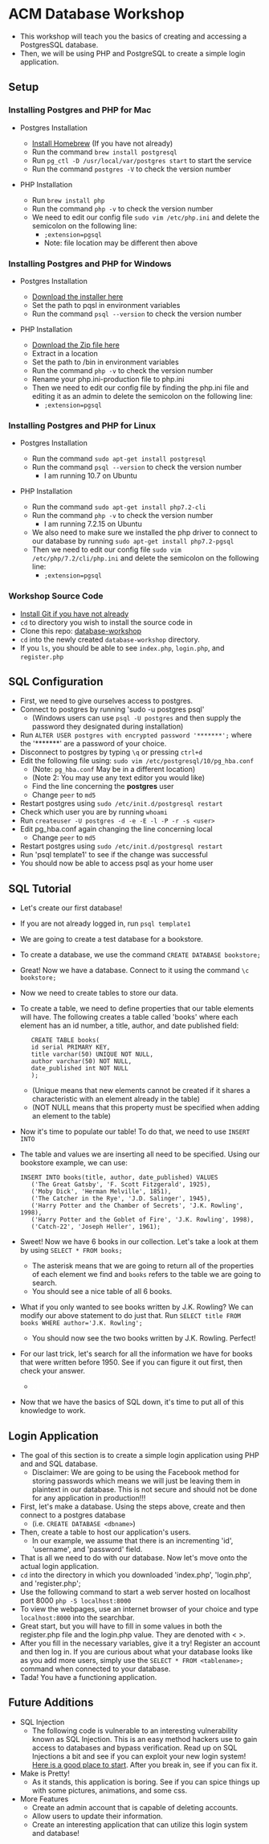 # ACM Database Workshop
* This workshop will teach you the basics of creating and accessing a PostgresSQL database.
* Then, we will be using PHP and PostgreSQL to create a simple login application.

## Setup

### Installing Postgres and PHP for Mac
* Postgres Installation
	* [Install Homebrew](https://brew.sh) (If you have not already)
	* Run the command `brew install postgresql`
	* Run `pg_ctl -D /usr/local/var/postgres start` to start the service
	* Run the command `postgres -V` to check the version number
 
* PHP Installation
	* Run `brew install php`
	* Run the command `php -v` to check the version number 
	* We need to edit our config file `sudo vim /etc/php.ini` and delete the semicolon on the following line:
		* `;extension=pgsql`
		* Note: file location may be different then above

### Installing Postgres and PHP for Windows
* Postgres Installation
	* [Download the installer here](https://www.postgresql.org/download/windows/)
	* Set the path to pqsl in environment variables
	* Run the command `psql --version` to check the version number
 
* PHP Installation
	* [Download the Zip file here](https://www.php.net/downloads.php)
	* Extract in a location
	* Set the path to /bin in environment variables
	* Run the command `php -v` to check the version number 
	* Rename your php.ini-production file to php.ini
	* Then we need to edit our config file by finding the php.ini file and editing it as an admin to delete the semicolon on the following line:
		* `;extension=pgsql`

### Installing Postgres and PHP for Linux
* Postgres Installation
	* Run the command `sudo apt-get install postgresql`
	* Run the command `psql --version` to check the version number
		* I am running 10.7 on Ubuntu
 
* PHP Installation
	* Run the command `sudo apt-get install php7.2-cli`
	* Run the command `php -v` to check the version number 
		* I am running 7.2.15 on Ubuntu
	* We also need to make sure we installed the php driver to connect to our database by running `sudo apt-get install php7.2-pgsql`
	* Then we need to edit our config file `sudo vim /etc/php/7.2/cli/php.ini` and delete the semicolon on the following line:
		* `;extension=pgsql`
 
### Workshop Source Code
* [Install Git if you have not already](https://git-scm.com/book/en/v2/Getting-Started-Installing-Git)
* `cd` to directory you wish to install the source code in
* Clone this repo: [database-workshop](https://github.com/SCUACM/node-workshop)
* `cd` into the newly created `database-workshop` directory.
* If you `ls`, you should be able to see `index.php`, `login.php`, and `register.php`

## SQL Configuration
* First, we need to give ourselves access to postgres.
* Connect to postgres by running 'sudo -u postgres psql'
	* (Windows users can use `psql -U postgres` and then supply the password they designated during installation)
* Run `ALTER USER postgres with encrypted password '*******';` where the '*******' are a password of your choice.
* Disconnect to postgres by typing `\q` or pressing `ctrl+d`
* Edit the following file using: `sudo vim /etc/postgresql/10/pg_hba.conf`
	* (Note: `pg_hba.conf` May be in a different location)
	* (Note 2: You may use any text editor you would like)
	* Find the line concerning the __postgres__ user
	* Change `peer` to `md5`
* Restart postgres using `sudo /etc/init.d/postgresql restart`
* Check which user you are by running `whoami`
* Run `createuser -U postgres -d -e -E -l -P -r -s <user>`
* Edit pg_hba.conf again changing the line concerning local
	* Change `peer` to `md5`
* Restart postgres using `sudo /etc/init.d/postgresql restart`
* Run 'psql template1' to see if the change was successful
* You should now be able to access psql as your home user

## SQL Tutorial
* Let's create our first database!
* If you are not already logged in, run `psql template1`
* We are going to create a test database for a bookstore.
* To create a database, we use the command `CREATE DATABASE bookstore;`
* Great! Now we have a database.  Connect to it using the command `\c bookstore;`
* Now we need to create tables to store our data.
* To create a table, we need to define properties that our table elements will have.  The following creates a table called 'books' where each element has an id number, a title, author, and date published field:
 
	```
	   CREATE TABLE books(
	   id serial PRIMARY KEY,
	   title varchar(50) UNIQUE NOT NULL,
	   author varchar(50) NOT NULL,
	   date_published int NOT NULL
	   ); 
	```

	* (Unique means that new elements cannot be created if it shares a characteristic with an element already in the table)
	* (NOT NULL means that this property must be specified when adding an element to the table)

* Now it's time to populate our table!  To do that, we need to use `INSERT INTO`
* The table and values we are inserting all need to be specified.  Using our bookstore example, we can use:

	```
	INSERT INTO books(title, author, date_published) VALUES
	   ('The Great Gatsby', 'F. Scott Fitzgerald', 1925),
	   ('Moby Dick', 'Herman Melville', 1851),
	   ('The Catcher in the Rye', 'J.D. Salinger', 1945),
	   ('Harry Potter and the Chamber of Secrets', 'J.K. Rowling', 1998),
	   ('Harry Potter and the Goblet of Fire', 'J.K. Rowling', 1998),
	   ('Catch-22', 'Joseph Heller', 1961);
	```
* Sweet!  Now we have 6 books in our collection.  Let's take a look at them by using `SELECT * FROM books;`
	* The asterisk means that we are going to return all of the properties of each element we find and `books` refers to the table we are going to search.
	* You should see a nice table of all 6 books.
* What if you only wanted to see books written by J.K. Rowling?  We can modify our above statement to do just that.  Run `SELECT title FROM books WHERE author='J.K. Rowling';`
	* You should now see the two books written by J.K. Rowling.  Perfect!
* For our last trick, let's search for all the information we have for books that were written before 1950.  See if you can figure it out first, then check your answer.
	* <p style="color:white;">SELECT * from books WHERE date_published<1950;</p>
* Now that we have the basics of SQL down, it's time to put all of this knowledge to work.

## Login Application
* The goal of this section is to create a simple login application using PHP and and SQL database.
	* Disclaimer: We are going to be using the Facebook method for storing passwords which means we will just be leaving them in plaintext in our database. This is not secure and should not be done for any application in production!!!
* First, let's make a database.  Using the steps above, create and then connect to a postgres database
	* (i.e. `CREATE DATABASE <dbname>`)
* Then, create a table to host our application's users.
	* In our example, we assume that there is an incrementing 'id', 'username', and 'password' field.
* That is all we need to do with our database.  Now let's move onto the actual login application.
* `cd` into the directory in which you downloaded 'index.php', 'login.php', and 'register.php';
* Use the following command to start a web server hosted on localhost port 8000 `php -S localhost:8000`
* To view the webpages, use an internet browser of your choice and type `localhost:8000` into the searchbar.
* Great start, but you will have to fill in some values in both the register.php file and the login.php value.  They are denoted with < >.
* After you fill in the necessary variables, give it a try!  Register an account and then log in.  If you are curious about what your database looks like as you add more users, simply use the `SELECT * FROM <tablename>;` command when connected to your database.
* Tada! You have a functioning application.

## Future Additions
* SQL Injection
	* The following code is vulnerable to an interesting vulnerability known as SQL Injection.  This is an easy method hackers use to gain access to databases and bypass verification.  Read up on SQL Injections a bit and see if you can exploit your new login system!  [Here is a good place to start](https://www.w3schools.com/sql/sql_injection.asp).  After you break in, see if you can fix it.
* Make is Pretty!
	* As it stands, this application is boring. See if you can spice things up with some pictures, animations, and some css.
* More Features
	* Create an admin account that is capable of deleting accounts.
	* Allow users to update their information.
	* Create an interesting application that can utilize this login system and database! 
